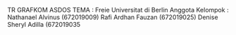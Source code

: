 TR GRAFKOM ASDOS
TEMA : Freie Universitat di Berlin
Anggota Kelompok : Nathanael Alvinus (672019009)
                   Rafi Ardhan Fauzan (672019025)
                   Denise Sheryl Adilla (672019035

